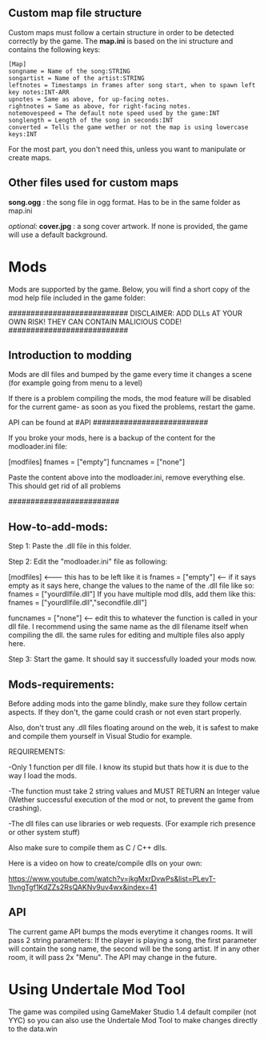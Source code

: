 ## Custom map file structure
Custom maps  must follow a certain structure in order to be detected correctly by the game.
The **map.ini** is based on the ini structure and contains the following keys:

 

  

    [Map]
	songname = Name of the song:STRING
	songartist = Name of the artist:STRING
	leftnotes = Timestamps in frames after song start, when to spawn left key notes:INT-ARR
	upnotes = Same as above, for up-facing notes.
	rightnotes = Same as above, for right-facing notes.
	notemovespeed = The default note speed used by the game:INT
	songlength = Length of the song in seconds:INT
	converted = Tells the game wether or not the map is using lowercase keys:INT

For the most part, you don't need this, unless you want to manipulate or create maps.

## Other files used for custom maps
**song.ogg** : the song file in ogg format. Has to be in the same folder as map.ini

*optional:* **cover.jpg** : a song cover artwork. If none is provided, the game will use a default background.


# Mods

Mods are supported by the game. Below, you will find a short copy of the mod help file included in the game folder:

###########################
DISCLAIMER: ADD DLLs AT YOUR OWN RISK! THEY CAN CONTAIN MALICIOUS CODE!
###########################

## Introduction to modding

Mods are dll files and bumped by the game every time it changes a scene (for example going from menu to a level)

If there is a problem compiling the mods, the mod feature will be disabled for the current game-
as soon as you fixed the problems, restart the game.

API can be found at #API
##########################

If you broke your mods, here is a backup of the content for the modloader.ini file:

[modfiles]
fnames = ["empty"]
funcnames = ["none"]

Paste the content above into the modloader.ini, remove everything else. This should get rid of all problems

#########################

## How-to-add-mods:

Step 1: 
Paste the .dll file in this folder.

Step 2: 
Edit the "modloader.ini" file as following:

[modfiles] 	   <--- this has to be left like it is
fnames = ["empty"] <-- if it says empty as it says here, change the values to the name of the .dll file like so:
			fnames = ["yourdllfile.dll"] If you have multiple mod dlls, add them like this: fnames = ["yourdllfile.dll","secondfile.dll"]

funcnames = ["none"] <-- edit this to whatever the function is called in your dll file. I recommend using the same name as the dll filename itself when compiling the dll.
		         the same rules for editing and multiple files also apply here.


Step 3: Start the game. It should say it successfully loaded your mods now.





## Mods-requirements:

Before adding mods into the game blindly, make sure they follow certain aspects.
If they don't, the game could crash or not even start properly.

Also, don't trust any .dll files floating around on the web, it is safest to make and compile them yourself in Visual Studio for example.

REQUIREMENTS:

-Only 1 function per dll file. I know its stupid but thats how it is due to the way I load the mods.

-The function must take 2 string values and MUST RETURN an Integer value (Wether successful execution of the mod or not, to prevent the game from crashing).

-The dll files can use libraries or web requests. (For example rich presence or other system stuff)

Also make sure to compile them as C / C++ dlls.

Here is a video on how to create/compile dlls on your own:

https://www.youtube.com/watch?v=jkgMxrDvwPs&list=PLevT-1lvngTgf1KdZZs2RsQAKNv9uv4wx&index=41

## API

The current game API bumps the mods everytime it changes rooms.
It will pass 2 string parameters:
If the player is playing a song, the first parameter will contain the song name, the second will be the song artist. If in any other room, it will pass 2x "Menu".
The API may change in the future.

# Using Undertale Mod Tool

The game was compiled using GameMaker Studio 1.4 default compiler (not YYC) so you can also use the Undertale Mod Tool to make changes
directly to the data.win
